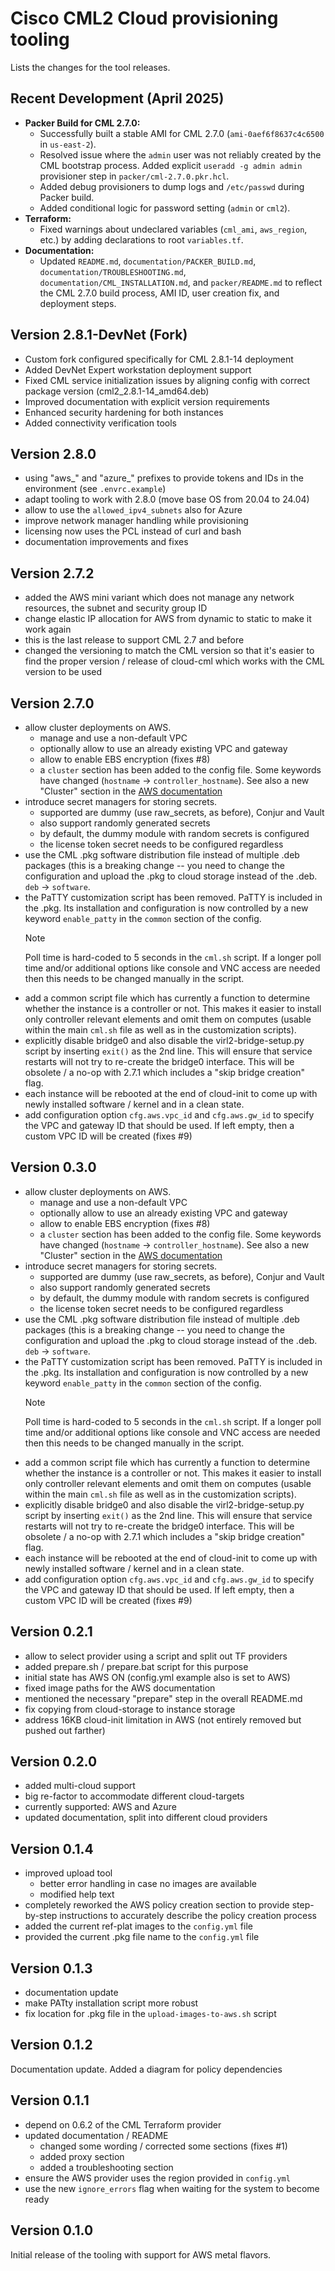 # Cisco CML2 Cloud provisioning tooling

Lists the changes for the tool releases.

## Recent Development (April 2025)

*   **Packer Build for CML 2.7.0:**
    *   Successfully built a stable AMI for CML 2.7.0 (`ami-0aef6f8637c4c6500` in `us-east-2`).
    *   Resolved issue where the `admin` user was not reliably created by the CML bootstrap process. Added explicit `useradd -g admin admin` provisioner step in `packer/cml-2.7.0.pkr.hcl`.
    *   Added debug provisioners to dump logs and `/etc/passwd` during Packer build.
    *   Added conditional logic for password setting (`admin` or `cml2`).
*   **Terraform:**
    *   Fixed warnings about undeclared variables (`cml_ami`, `aws_region`, etc.) by adding declarations to root `variables.tf`.
*   **Documentation:**
    *   Updated `README.md`, `documentation/PACKER_BUILD.md`, `documentation/TROUBLESHOOTING.md`, `documentation/CML_INSTALLATION.md`, and `packer/README.md` to reflect the CML 2.7.0 build process, AMI ID, user creation fix, and deployment steps.

## Version 2.8.1-DevNet (Fork)

- Custom fork configured specifically for CML 2.8.1-14 deployment
- Added DevNet Expert workstation deployment support
- Fixed CML service initialization issues by aligning config with correct package version (cml2_2.8.1-14_amd64.deb)
- Improved documentation with explicit version requirements
- Enhanced security hardening for both instances
- Added connectivity verification tools

## Version 2.8.0

- using "aws\_" and "azure\_" prefixes to provide tokens and IDs in the environment (see `.envrc.example`)
- adapt tooling to work with 2.8.0 (move base OS from 20.04 to 24.04)
- allow to use the `allowed_ipv4_subnets` also for Azure
- improve network manager handling while provisioning
- licensing now uses the PCL instead of curl and bash
- documentation improvements and fixes

## Version 2.7.2

- added the AWS mini variant which does not manage any network resources, the
  subnet and security group ID
- change elastic IP allocation for AWS from dynamic to static to make it work
  again
- this is the last release to support CML 2.7 and before
- changed the versioning to match the CML version so that it's easier to find the proper version / release of cloud-cml which works with the CML version to be used

## Version 2.7.0

- allow cluster deployments on AWS.
  - manage and use a non-default VPC
  - optionally allow to use an already existing VPC and gateway
  - allow to enable EBS encryption (fixes #8)
  - a `cluster` section has been added to the config file.  Some keywords have changed (`hostname` -> `controller_hostname`).  See also a new "Cluster" section in the [AWS documentation](documentation/AWS.md)
- introduce secret managers for storing secrets.
  - supported are dummy (use raw_secrets, as before), Conjur and Vault
  - also support randomly generated secrets
  - by default, the dummy module with random secrets is configured
  - the license token secret needs to be configured regardless
- use the CML .pkg software distribution file instead of multiple .deb packages (this is a breaking change -- you need to change the configuration and upload the .pkg to cloud storage instead of the .deb. `deb` -> `software`.
- the PaTTY customization script has been removed.  PaTTY is included in the .pkg. Its installation and configuration is now controlled by a new keyword `enable_patty` in the `common` section of the config.
  > [!NOTE]
  > Poll time is hard-coded to 5 seconds in the `cml.sh` script.  If a longer poll time and/or additional options like console and VNC access are needed then this needs to be changed manually in the script.
- add a common script file which has currently a function to determine whether the instance is a controller or not.  This makes it easier to install only controller relevant elements and omit them on computes (usable within the main `cml.sh` file as well as in the customization scripts).
- explicitly disable bridge0 and also disable the virl2-bridge-setup.py script by inserting `exit()` as the 2nd line.  This will ensure that service restarts will not try to re-create the bridge0 interface. This will be obsolete / a no-op with 2.7.1 which includes a "skip bridge creation" flag.
- each instance will be rebooted at the end of cloud-init to come up with newly installed software / kernel and in a clean state.
- add configuration option `cfg.aws.vpc_id` and `cfg.aws.gw_id` to specify the VPC and gateway ID that should be used. If left empty, then a custom VPC ID will be created (fixes #9)

## Version 0.3.0

- allow cluster deployments on AWS.
  - manage and use a non-default VPC
  - optionally allow to use an already existing VPC and gateway
  - allow to enable EBS encryption (fixes #8)
  - a `cluster` section has been added to the config file.  Some keywords have changed (`hostname` -> `controller_hostname`).  See also a new "Cluster" section in the [AWS documentation](documentation/AWS.md)
- introduce secret managers for storing secrets.
  - supported are dummy (use raw_secrets, as before), Conjur and Vault
  - also support randomly generated secrets
  - by default, the dummy module with random secrets is configured
  - the license token secret needs to be configured regardless
- use the CML .pkg software distribution file instead of multiple .deb packages (this is a breaking change -- you need to change the configuration and upload the .pkg to cloud storage instead of the .deb. `deb` -> `software`.
- the PaTTY customization script has been removed.  PaTTY is included in the .pkg. Its installation and configuration is now controlled by a new keyword `enable_patty` in the `common` section of the config.
  > [!NOTE]
  > Poll time is hard-coded to 5 seconds in the `cml.sh` script.  If a longer poll time and/or additional options like console and VNC access are needed then this needs to be changed manually in the script.
- add a common script file which has currently a function to determine whether the instance is a controller or not.  This makes it easier to install only controller relevant elements and omit them on computes (usable within the main `cml.sh` file as well as in the customization scripts).
- explicitly disable bridge0 and also disable the virl2-bridge-setup.py script by inserting `exit()` as the 2nd line.  This will ensure that service restarts will not try to re-create the bridge0 interface. This will be obsolete / a no-op with 2.7.1 which includes a "skip bridge creation" flag.
- each instance will be rebooted at the end of cloud-init to come up with newly installed software / kernel and in a clean state.
- add configuration option `cfg.aws.vpc_id` and `cfg.aws.gw_id` to specify the VPC and gateway ID that should be used. If left empty, then a custom VPC ID will be created (fixes #9)

## Version 0.2.1

- allow to select provider using a script and split out TF providers
- added prepare.sh / prepare.bat script for this purpose
- initial state has AWS ON (config.yml example also is set to AWS)
- fixed image paths for the AWS documentation
- mentioned the necessary "prepare" step in the overall README.md
- fix copying from cloud-storage to instance storage
- address 16KB cloud-init limitation in AWS (not entirely removed but pushed out farther)

## Version 0.2.0

- added multi-cloud support
- big re-factor to accommodate different cloud-targets
- currently supported: AWS and Azure
- updated documentation, split into different cloud providers

## Version 0.1.4

- improved upload tool
  - better error handling in case no images are available
  - modified help text
- completely reworked the AWS policy creation section to provide step-by-step instructions to accurately describe the policy creation process
- added the current ref-plat images to the `config.yml` file
- provided the current .pkg file name to the `config.yml` file

## Version 0.1.3

- documentation update
- make PATty installation script more robust
- fix location for .pkg file in the `upload-images-to-aws.sh` script

## Version 0.1.2

Documentation update. Added a diagram for policy dependencies

## Version 0.1.1

- depend on 0.6.2 of the CML Terraform provider
- updated documentation / README
  - changed some wording / corrected some sections (fixes #1)
  - added proxy section
  - added a troubleshooting section
- ensure the AWS provider uses the region provided in `config.yml`
- use the new `ignore_errors` flag when waiting for the system to become ready

## Version 0.1.0

Initial release of the tooling with support for AWS metal flavors.

